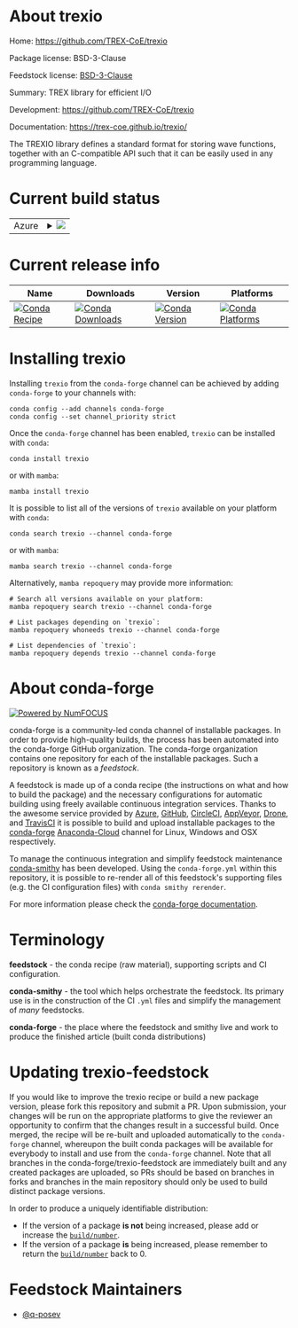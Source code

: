 About trexio
============

Home: https://github.com/TREX-CoE/trexio

Package license: BSD-3-Clause

Feedstock license: [BSD-3-Clause](https://github.com/conda-forge/trexio-feedstock/blob/main/LICENSE.txt)

Summary: TREX library for efficient I/O

Development: https://github.com/TREX-CoE/trexio

Documentation: https://trex-coe.github.io/trexio/

The TREXIO library defines a standard format for storing wave functions,
together with an C-compatible API such that it can be easily used in
any programming language.


Current build status
====================


<table>
    
  <tr>
    <td>Azure</td>
    <td>
      <details>
        <summary>
          <a href="https://dev.azure.com/conda-forge/feedstock-builds/_build/latest?definitionId=15636&branchName=main">
            <img src="https://dev.azure.com/conda-forge/feedstock-builds/_apis/build/status/trexio-feedstock?branchName=main">
          </a>
        </summary>
        <table>
          <thead><tr><th>Variant</th><th>Status</th></tr></thead>
          <tbody><tr>
              <td>linux_64_mpinompi</td>
              <td>
                <a href="https://dev.azure.com/conda-forge/feedstock-builds/_build/latest?definitionId=15636&branchName=main">
                  <img src="https://dev.azure.com/conda-forge/feedstock-builds/_apis/build/status/trexio-feedstock?branchName=main&jobName=linux&configuration=linux_64_mpinompi" alt="variant">
                </a>
              </td>
            </tr><tr>
              <td>linux_64_mpiopenmpi</td>
              <td>
                <a href="https://dev.azure.com/conda-forge/feedstock-builds/_build/latest?definitionId=15636&branchName=main">
                  <img src="https://dev.azure.com/conda-forge/feedstock-builds/_apis/build/status/trexio-feedstock?branchName=main&jobName=linux&configuration=linux_64_mpiopenmpi" alt="variant">
                </a>
              </td>
            </tr><tr>
              <td>osx_64_mpinompi</td>
              <td>
                <a href="https://dev.azure.com/conda-forge/feedstock-builds/_build/latest?definitionId=15636&branchName=main">
                  <img src="https://dev.azure.com/conda-forge/feedstock-builds/_apis/build/status/trexio-feedstock?branchName=main&jobName=osx&configuration=osx_64_mpinompi" alt="variant">
                </a>
              </td>
            </tr><tr>
              <td>osx_64_mpiopenmpi</td>
              <td>
                <a href="https://dev.azure.com/conda-forge/feedstock-builds/_build/latest?definitionId=15636&branchName=main">
                  <img src="https://dev.azure.com/conda-forge/feedstock-builds/_apis/build/status/trexio-feedstock?branchName=main&jobName=osx&configuration=osx_64_mpiopenmpi" alt="variant">
                </a>
              </td>
            </tr>
          </tbody>
        </table>
      </details>
    </td>
  </tr>
</table>

Current release info
====================

| Name | Downloads | Version | Platforms |
| --- | --- | --- | --- |
| [![Conda Recipe](https://img.shields.io/badge/recipe-trexio-green.svg)](https://anaconda.org/conda-forge/trexio) | [![Conda Downloads](https://img.shields.io/conda/dn/conda-forge/trexio.svg)](https://anaconda.org/conda-forge/trexio) | [![Conda Version](https://img.shields.io/conda/vn/conda-forge/trexio.svg)](https://anaconda.org/conda-forge/trexio) | [![Conda Platforms](https://img.shields.io/conda/pn/conda-forge/trexio.svg)](https://anaconda.org/conda-forge/trexio) |

Installing trexio
=================

Installing `trexio` from the `conda-forge` channel can be achieved by adding `conda-forge` to your channels with:

```
conda config --add channels conda-forge
conda config --set channel_priority strict
```

Once the `conda-forge` channel has been enabled, `trexio` can be installed with `conda`:

```
conda install trexio
```

or with `mamba`:

```
mamba install trexio
```

It is possible to list all of the versions of `trexio` available on your platform with `conda`:

```
conda search trexio --channel conda-forge
```

or with `mamba`:

```
mamba search trexio --channel conda-forge
```

Alternatively, `mamba repoquery` may provide more information:

```
# Search all versions available on your platform:
mamba repoquery search trexio --channel conda-forge

# List packages depending on `trexio`:
mamba repoquery whoneeds trexio --channel conda-forge

# List dependencies of `trexio`:
mamba repoquery depends trexio --channel conda-forge
```


About conda-forge
=================

[![Powered by
NumFOCUS](https://img.shields.io/badge/powered%20by-NumFOCUS-orange.svg?style=flat&colorA=E1523D&colorB=007D8A)](https://numfocus.org)

conda-forge is a community-led conda channel of installable packages.
In order to provide high-quality builds, the process has been automated into the
conda-forge GitHub organization. The conda-forge organization contains one repository
for each of the installable packages. Such a repository is known as a *feedstock*.

A feedstock is made up of a conda recipe (the instructions on what and how to build
the package) and the necessary configurations for automatic building using freely
available continuous integration services. Thanks to the awesome service provided by
[Azure](https://azure.microsoft.com/en-us/services/devops/), [GitHub](https://github.com/),
[CircleCI](https://circleci.com/), [AppVeyor](https://www.appveyor.com/),
[Drone](https://cloud.drone.io/welcome), and [TravisCI](https://travis-ci.com/)
it is possible to build and upload installable packages to the
[conda-forge](https://anaconda.org/conda-forge) [Anaconda-Cloud](https://anaconda.org/)
channel for Linux, Windows and OSX respectively.

To manage the continuous integration and simplify feedstock maintenance
[conda-smithy](https://github.com/conda-forge/conda-smithy) has been developed.
Using the ``conda-forge.yml`` within this repository, it is possible to re-render all of
this feedstock's supporting files (e.g. the CI configuration files) with ``conda smithy rerender``.

For more information please check the [conda-forge documentation](https://conda-forge.org/docs/).

Terminology
===========

**feedstock** - the conda recipe (raw material), supporting scripts and CI configuration.

**conda-smithy** - the tool which helps orchestrate the feedstock.
                   Its primary use is in the construction of the CI ``.yml`` files
                   and simplify the management of *many* feedstocks.

**conda-forge** - the place where the feedstock and smithy live and work to
                  produce the finished article (built conda distributions)


Updating trexio-feedstock
=========================

If you would like to improve the trexio recipe or build a new
package version, please fork this repository and submit a PR. Upon submission,
your changes will be run on the appropriate platforms to give the reviewer an
opportunity to confirm that the changes result in a successful build. Once
merged, the recipe will be re-built and uploaded automatically to the
`conda-forge` channel, whereupon the built conda packages will be available for
everybody to install and use from the `conda-forge` channel.
Note that all branches in the conda-forge/trexio-feedstock are
immediately built and any created packages are uploaded, so PRs should be based
on branches in forks and branches in the main repository should only be used to
build distinct package versions.

In order to produce a uniquely identifiable distribution:
 * If the version of a package **is not** being increased, please add or increase
   the [``build/number``](https://docs.conda.io/projects/conda-build/en/latest/resources/define-metadata.html#build-number-and-string).
 * If the version of a package **is** being increased, please remember to return
   the [``build/number``](https://docs.conda.io/projects/conda-build/en/latest/resources/define-metadata.html#build-number-and-string)
   back to 0.

Feedstock Maintainers
=====================

* [@q-posev](https://github.com/q-posev/)

